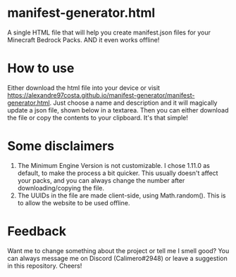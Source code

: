# manifest-generator.html
A single HTML file that will help you create manifest.json files for your Minecraft Bedrock Packs. AND it even works offline!

# How to use
Either download the html file into your device or visit https://alexandre97costa.github.io/manifest-generator/manifest-generator.html. 
Just choose a name and description and it will magically update a json file, shown below in a textarea. Then you can either download the file or copy the contents to your clipboard. It's that simple!

# Some disclaimers
1. The Minimum Engine Version is not customizable. I chose 1.11.0 as default, to make the process a bit quicker. This usually doesn't affect your packs, and you can always change the number after downloading/copying the file.
2. The UUIDs in the file are made client-side, using Math.random(). This is to allow the website to be used offline.

# Feedback
Want me to change something about the project or tell me I smell good? You can always message me on Discord (Calimero#2948) or leave a suggestion in this repository. Cheers!
